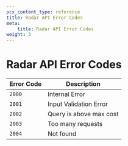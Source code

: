 ```yaml
---
pcx_content_type: reference
title: Radar API Error Codes
meta:
    title: Radar API Error Codes
weight: 3
---
```


# Radar API Error Codes

| Error Code | Description             |
|------------|-------------------------|
| `2000`     | Internal Error          |
| `2001`     | Input Validation Error  |
| `2002`     | Query is above max cost |
| `2003`     | Too many requests       |
| `2004`     | Not found               |